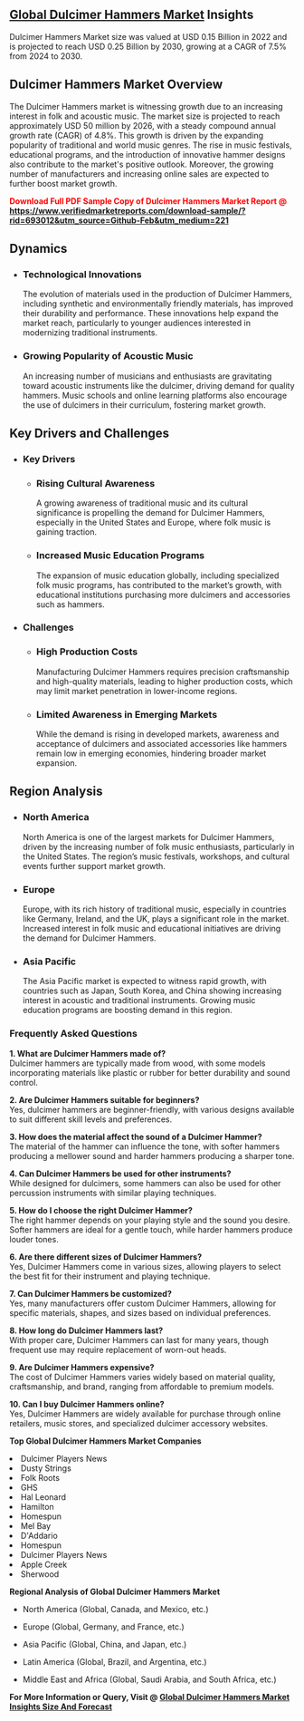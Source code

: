 <h2><a href="https://www.verifiedmarketreports.com/download-sample/?rid=693012&amp;utm_source=Github&amp;utm_medium=221" target="_blank">Global Dulcimer Hammers Market</a> Insights</h2><p>Dulcimer Hammers Market size was valued at USD 0.15 Billion in 2022 and is projected to reach USD 0.25 Billion by 2030, growing at a CAGR of 7.5% from 2024 to 2030.</p><p> <h2>Dulcimer Hammers Market Overview</h2> <p>The Dulcimer Hammers market is witnessing growth due to an increasing interest in folk and acoustic music. The market size is projected to reach approximately USD 50 million by 2026, with a steady compound annual growth rate (CAGR) of 4.8%. This growth is driven by the expanding popularity of traditional and world music genres. The rise in music festivals, educational programs, and the introduction of innovative hammer designs also contribute to the market's positive outlook. Moreover, the growing number of manufacturers and increasing online sales are expected to further boost market growth.</p> <p><strong><p><span class=""><span style="color: #ff0000;"><strong>Download Full PDF Sample Copy of Dulcimer Hammers Market Report</strong> @ </span><a href="https://www.verifiedmarketreports.com/download-sample/?rid=693012&amp;utm_source=Github-Feb&amp;utm_medium=221" target="_blank">https://www.verifiedmarketreports.com/download-sample/?rid=693012&amp;utm_source=Github-Feb&amp;utm_medium=221</a></span></p></strong></p> <h2>Dynamics</h2> <ul> <li><h3>Technological Innovations</h3> The evolution of materials used in the production of Dulcimer Hammers, including synthetic and environmentally friendly materials, has improved their durability and performance. These innovations help expand the market reach, particularly to younger audiences interested in modernizing traditional instruments.</li> <li><h3>Growing Popularity of Acoustic Music</h3> An increasing number of musicians and enthusiasts are gravitating toward acoustic instruments like the dulcimer, driving demand for quality hammers. Music schools and online learning platforms also encourage the use of dulcimers in their curriculum, fostering market growth.</li> </ul> <h2>Key Drivers and Challenges</h2> <ul> <li><h3>Key Drivers</h3> <ul> <li><h3>Rising Cultural Awareness</h3> A growing awareness of traditional music and its cultural significance is propelling the demand for Dulcimer Hammers, especially in the United States and Europe, where folk music is gaining traction.</li> <li><h3>Increased Music Education Programs</h3> The expansion of music education globally, including specialized folk music programs, has contributed to the market’s growth, with educational institutions purchasing more dulcimers and accessories such as hammers.</li> </ul> </li> <li><h3>Challenges</h3> <ul> <li><h3>High Production Costs</h3> Manufacturing Dulcimer Hammers requires precision craftsmanship and high-quality materials, leading to higher production costs, which may limit market penetration in lower-income regions.</li> <li><h3>Limited Awareness in Emerging Markets</h3> While the demand is rising in developed markets, awareness and acceptance of dulcimers and associated accessories like hammers remain low in emerging economies, hindering broader market expansion.</li> </ul> </li> </ul> <h2>Region Analysis</h2> <ul> <li><h3>North America</h3> North America is one of the largest markets for Dulcimer Hammers, driven by the increasing number of folk music enthusiasts, particularly in the United States. The region’s music festivals, workshops, and cultural events further support market growth.</li> <li><h3>Europe</h3> Europe, with its rich history of traditional music, especially in countries like Germany, Ireland, and the UK, plays a significant role in the market. Increased interest in folk music and educational initiatives are driving the demand for Dulcimer Hammers.</li> <li><h3>Asia Pacific</h3> The Asia Pacific market is expected to witness rapid growth, with countries such as Japan, South Korea, and China showing increasing interest in acoustic and traditional instruments. Growing music education programs are boosting demand in this region.</li> </ul> <h3>Frequently Asked Questions</h3> <p><strong>1. What are Dulcimer Hammers made of?</strong><br> Dulcimer hammers are typically made from wood, with some models incorporating materials like plastic or rubber for better durability and sound control.</p> <p><strong>2. Are Dulcimer Hammers suitable for beginners?</strong><br> Yes, dulcimer hammers are beginner-friendly, with various designs available to suit different skill levels and preferences.</p> <p><strong>3. How does the material affect the sound of a Dulcimer Hammer?</strong><br> The material of the hammer can influence the tone, with softer hammers producing a mellower sound and harder hammers producing a sharper tone.</p> <p><strong>4. Can Dulcimer Hammers be used for other instruments?</strong><br> While designed for dulcimers, some hammers can also be used for other percussion instruments with similar playing techniques.</p> <p><strong>5. How do I choose the right Dulcimer Hammer?</strong><br> The right hammer depends on your playing style and the sound you desire. Softer hammers are ideal for a gentle touch, while harder hammers produce louder tones.</p> <p><strong>6. Are there different sizes of Dulcimer Hammers?</strong><br> Yes, Dulcimer Hammers come in various sizes, allowing players to select the best fit for their instrument and playing technique.</p> <p><strong>7. Can Dulcimer Hammers be customized?</strong><br> Yes, many manufacturers offer custom Dulcimer Hammers, allowing for specific materials, shapes, and sizes based on individual preferences.</p> <p><strong>8. How long do Dulcimer Hammers last?</strong><br> With proper care, Dulcimer Hammers can last for many years, though frequent use may require replacement of worn-out heads.</p> <p><strong>9. Are Dulcimer Hammers expensive?</strong><br> The cost of Dulcimer Hammers varies widely based on material quality, craftsmanship, and brand, ranging from affordable to premium models.</p> <p><strong>10. Can I buy Dulcimer Hammers online?</strong><br> Yes, Dulcimer Hammers are widely available for purchase through online retailers, music stores, and specialized dulcimer accessory websites.</p> </p><p><strong>Top Global Dulcimer Hammers Market Companies</strong></p><div data-test-id=""><p><li>Dulcimer Players News</li><li> Dusty Strings</li><li> Folk Roots</li><li> GHS</li><li> Hal Leonard</li><li> Hamilton</li><li> Homespun</li><li> Mel Bay</li><li> D'Addario</li><li> Homespun</li><li> Dulcimer Players News</li><li> Apple Creek</li><li> Sherwood</li></p><div><strong>Regional Analysis of&nbsp;Global Dulcimer Hammers Market</strong></div><ul><li dir="ltr"><p dir="ltr">North America&nbsp;(Global, Canada, and Mexico, etc.)</p></li><li dir="ltr"><p dir="ltr">Europe (Global, Germany, and France, etc.)</p></li><li dir="ltr"><p dir="ltr">Asia Pacific&nbsp;(Global, China, and Japan, etc.)</p></li><li dir="ltr"><p dir="ltr">Latin America&nbsp;(Global, Brazil, and Argentina, etc.)</p></li><li dir="ltr">Middle East and Africa&nbsp;(Global, Saudi Arabia, and South Africa, etc.)</li></ul><p><strong>For More Information or Query, Visit @&nbsp;</strong><strong><a href="https://www.verifiedmarketreports.com/product/dulcimer-hammers-market/?utm_source=Github&amp;utm_medium=221" target="_blank">Global Dulcimer Hammers Market Insights Size And Forecast</a></strong></p></div>
